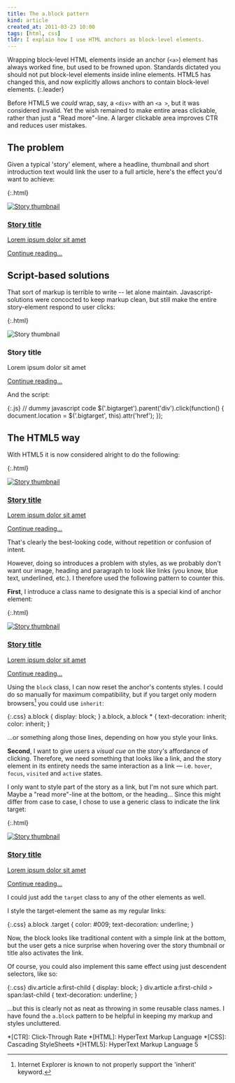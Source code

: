```yaml
---
title: The a.block pattern
kind: article
created_at: 2011-03-23 10:00
tags: [html, css]
tldr: I explain how I use HTML anchors as block-level elements.
---
```

Wrapping block-level HTML elements inside an anchor (`<a>`) element has always worked fine, but used to be frowned upon. Standards dictated you should not put block-level elements inside inline elements. HTML5 has changed this, and now explicitly allows anchors to contain block-level elements.
{:.leader}

Before HTML5 we _could_ wrap, say, a `<div>` with an `<a >`, but it was considered invalid. Yet the wish remained to make entire areas clickable, rather than just a "Read more"-line. A larger clickable area improves CTR and reduces user mistakes.

## The problem

Given a typical 'story' element, where a headline, thumbnail and short introduction text would link the user to a full article, here's the effect you'd want to achieve:

{:.html}
    <div class="article">
        <a href="/story"><img src="pic.jpg" alt="Story thumbnail"></a>
        <h3><a href="/story">Story title</a></h3>
        <p><a href="/story">Lorem ipsum dolor sit amet</a></p>
        <a href="/story">Continue reading&hellip;</a>
    </div>

## Script-based solutions

That sort of markup is terrible to write -- let alone maintain. Javascript-solutions were concocted to keep markup clean, but still make the entire story-element respond to user clicks:

{:.html}
    <div class="article">
        <img src="pic.jpg" alt="Story thumbnail">
        <h3>Story title</h3>
        <p>Lorem ipsum dolor sit amet</p>
        <a href="/story" class="bigtarget">Continue reading&hellip;</a>
    </div>

And the script:

{:.js}
    // dummy javascript code
    $('.bigtarget').parent('div').click(function() {
        document.location = $('.bigtarget', this).attr('href');
    });

## The HTML5 way

With HTML5 it is now considered alright to do the following:

{:.html}
    <div class="article">
        <a href="/story">
            <img src="pic.jpg" alt="Story thumbnail">
            <h3>Story title</h3>
            <p>Lorem ipsum dolor sit amet</p>
            <span>Continue reading&hellip;</span>
        </a>
    </div>

That's clearly the best-looking code, without repetition or confusion of intent.

However, doing so introduces a problem with styles, as we probably don't want our image, heading and paragraph to look like links (you know, blue text, underlined, etc.). I therefore used the following pattern to counter this.

**First**, I introduce a class name to designate this is a special kind of anchor element:

{:.html}
    <div class="article">
        <a href="/story" class="block">
            <img src="pic.jpg" alt="Story thumbnail">
            <h3>Story title</h3>
            <p>Lorem ipsum dolor sit amet</p>
            <span>Continue reading&hellip;</span>
        </a>
    </div>

Using the `block` class, I can now reset the anchor's contents styles. I could do so manually for maximum compatibility, but if you target only modern browsers[^1] you could use `inherit`:

{:.css}
    a.block { display: block; }
    a.block, a.block * {
        text-decoration: inherit;
        color: inherit;
    }
    
…or something along those lines, depending on how you style your links.

**Second**, I want to give users a *visual cue* on the story's affordance of clicking. Therefore, we need something that looks like a link, and the story element in its entirety needs the same interaction as a link — i.e. `hover`, `focus`, `visited` and `active` states.

I only want to style part of the story as a link, but I'm not sure which part. Maybe a "read more"-line at the bottom, or the heading… Since this might differ from case to case, I chose to use a generic class to indicate the link target:

{:.html}
    <div class="article">
        <a href="/story" class="block">
            <img src="pic.jpg" alt="Story thumbnail">
            <h3>Story title</h3>
            <p>Lorem ipsum dolor sit amet</p>
            <span class="target">Continue reading&hellip;</span>
        </a>
    </div>

I could just add the `target` class to any of the other elements as well.

I style the target-element the same as my regular links:

{:.css}
    a.block .target {
        color: #009;
        text-decoration: underline;
    }

Now, the block looks like traditional content with a simple link at the bottom, but the user gets a nice surprise when hovering over the story thumbnail or title also activates the link.

Of course, you could also implement this same effect using just descendent selectors, like so:

{:.css}
    div.article a:first-child {
        display: block;
    }
    div.article a:first-child > span:last-child {
        text-decoration: underline;
    }

…but this is clearly not as neat as throwing in some reusable class names. I have found the `a.block` pattern to be helpful in keeping my markup and styles uncluttered.

*[CTR]: Click-Through Rate
*[HTML]: HyperText Markup Language
*[CSS]: Cascading StyleSheets
*[HTML5]: HyperText Markup Language 5

[^1]: Internet Explorer is known to not properly support the 'inherit' keyword.